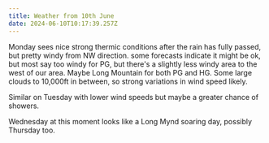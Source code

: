```yaml
---
title: Weather from 10th June
date: 2024-06-10T10:17:39.257Z
---
```

Monday sees nice strong thermic conditions after the rain has fully passed, but pretty windy from NW direction.  some forecasts indicate it might be ok, but most say too windy for PG, but there's a slightly less windy area to the west of our area.  Maybe Long Mountain for both PG and HG.  Some large clouds to 10,000ft in between, so strong variations in wind speed likely.  

Similar on Tuesday with lower wind speeds but maybe a greater chance of showers.

Wednesday at this moment looks like a Long Mynd soaring day, possibly Thursday too.